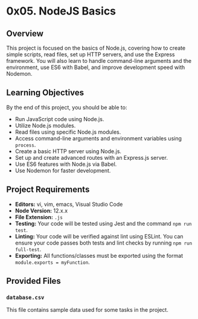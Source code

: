 # 0x05. NodeJS Basics

## Overview

This project is focused on the basics of Node.js, covering how to create simple scripts, read files, set up HTTP servers, and use the Express framework. You will also learn to handle command-line arguments and the environment, use ES6 with Babel, and improve development speed with Nodemon.

## Learning Objectives

By the end of this project, you should be able to:

- Run JavaScript code using Node.js.
- Utilize Node.js modules.
- Read files using specific Node.js modules.
- Access command-line arguments and environment variables using `process`.
- Create a basic HTTP server using Node.js.
- Set up and create advanced routes with an Express.js server.
- Use ES6 features with Node.js via Babel.
- Use Nodemon for faster development.

## Project Requirements

- **Editors:** vi, vim, emacs, Visual Studio Code
- **Node Version:** 12.x.x
- **File Extension:** `.js`
- **Testing:** Your code will be tested using Jest and the command `npm run test`.
- **Linting:** Your code will be verified against lint using ESLint. You can ensure your code passes both tests and lint checks by running `npm run full-test`.
- **Exporting:** All functions/classes must be exported using the format `module.exports = myFunction`.

## Provided Files

### `database.csv`

This file contains sample data used for some tasks in the project.


